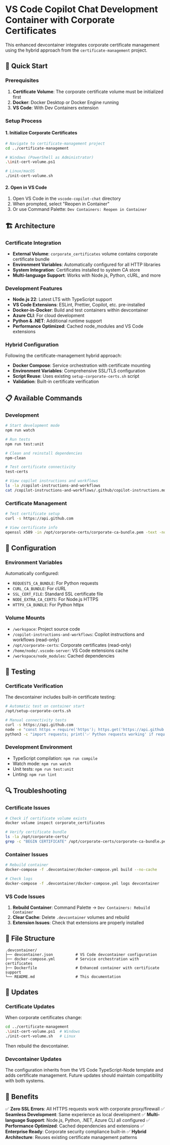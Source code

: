 # VS Code Copilot Chat Development Container with Corporate Certificates

This enhanced devcontainer integrates corporate certificate management using the hybrid approach from the `certificate-management` project.

## 🚀 Quick Start

### Prerequisites
1. **Certificate Volume**: The corporate certificate volume must be initialized first
2. **Docker**: Docker Desktop or Docker Engine running
3. **VS Code**: With Dev Containers extension

### Setup Process

#### 1. Initialize Corporate Certificates
```bash
# Navigate to certificate-management project
cd ../certificate-management

# Windows (PowerShell as Administrator)
.\init-cert-volume.ps1

# Linux/macOS
./init-cert-volume.sh
```

#### 2. Open in VS Code
1. Open VS Code in the `vscode-copilot-chat` directory
2. When prompted, select "Reopen in Container"
3. Or use Command Palette: `Dev Containers: Reopen in Container`

## 🏗️ Architecture

### Certificate Integration
- **External Volume**: `corporate_certificates` volume contains corporate certificate bundle
- **Environment Variables**: Automatically configured for all HTTP libraries
- **System Integration**: Certificates installed to system CA store
- **Multi-language Support**: Works with Node.js, Python, cURL, and more

### Development Features
- **Node.js 22**: Latest LTS with TypeScript support
- **VS Code Extensions**: ESLint, Prettier, Copilot, etc. pre-installed
- **Docker-in-Docker**: Build and test containers within devcontainer
- **Azure CLI**: For cloud development
- **Python & .NET**: Additional runtime support
- **Performance Optimized**: Cached node_modules and VS Code extensions

### Hybrid Configuration
Following the certificate-management hybrid approach:
- **Docker Compose**: Service orchestration with certificate mounting
- **Environment Variables**: Comprehensive SSL/TLS configuration
- **Script Reuse**: Uses existing `setup-corporate-certs.sh` script
- **Validation**: Built-in certificate verification

## 📋 Available Commands

### Development
```bash
# Start development mode
npm run watch

# Run tests
npm run test:unit

# Clean and reinstall dependencies
npm-clean

# Test certificate connectivity
test-certs

# View copilot instructions and workflows
ls -la /copilot-instructions-and-workflows
cat /copilot-instructions-and-workflows/.github/copilot-instructions.md
```

### Certificate Management
```bash
# Test certificate setup
curl -s https://api.github.com

# View certificate info
openssl x509 -in /opt/corporate-certs/corporate-ca-bundle.pem -text -noout | head -20
```

## 🔧 Configuration

### Environment Variables
Automatically configured:
- `REQUESTS_CA_BUNDLE`: For Python requests
- `CURL_CA_BUNDLE`: For cURL
- `SSL_CERT_FILE`: Standard SSL certificate file
- `NODE_EXTRA_CA_CERTS`: For Node.js HTTPS
- `HTTPX_CA_BUNDLE`: For Python httpx

### Volume Mounts
- `/workspace`: Project source code
- `/copilot-instructions-and-workflows`: Copilot instructions and workflows (read-only)
- `/opt/corporate-certs`: Corporate certificates (read-only)
- `/home/node/.vscode-server`: VS Code extensions cache
- `/workspace/node_modules`: Cached dependencies

## 🧪 Testing

### Certificate Verification
The devcontainer includes built-in certificate testing:

```bash
# Automatic test on container start
/opt/setup-corporate-certs.sh

# Manual connectivity tests
curl -s https://api.github.com
node -e "const https = require('https'); https.get('https://api.github.com', res => console.log('✅ Node.js HTTPS working'));"
python3 -c "import requests; print('✅ Python requests working' if requests.get('https://api.github.com').status_code == 200 else '❌ Failed')"
```

### Development Environment
- TypeScript compilation: `npm run compile`
- Watch mode: `npm run watch`
- Unit tests: `npm run test:unit`
- Linting: `npm run lint`

## 🔍 Troubleshooting

### Certificate Issues
```bash
# Check if certificate volume exists
docker volume inspect corporate_certificates

# Verify certificate bundle
ls -la /opt/corporate-certs/
grep -c "BEGIN CERTIFICATE" /opt/corporate-certs/corporate-ca-bundle.pem
```

### Container Issues
```bash
# Rebuild container
docker-compose -f .devcontainer/docker-compose.yml build --no-cache

# Check logs
docker-compose -f .devcontainer/docker-compose.yml logs devcontainer
```

### VS Code Issues
1. **Rebuild Container**: Command Palette → `Dev Containers: Rebuild Container`
2. **Clear Cache**: Delete `.devcontainer` volumes and rebuild
3. **Extension Issues**: Check that extensions are properly installed

## 📁 File Structure

```
.devcontainer/
├── devcontainer.json          # VS Code devcontainer configuration
├── docker-compose.yml         # Service orchestration with certificates
├── Dockerfile                 # Enhanced container with certificate support
└── README.md                  # This documentation
```

## 🔄 Updates

### Certificate Updates
When corporate certificates change:
```bash
cd ../certificate-management
.\init-cert-volume.ps1  # Windows
./init-cert-volume.sh   # Linux
```
Then rebuild the devcontainer.

### Devcontainer Updates
The configuration inherits from the VS Code TypeScript-Node template and adds certificate management. Future updates should maintain compatibility with both systems.

## 🎯 Benefits

✅ **Zero SSL Errors**: All HTTPS requests work with corporate proxy/firewall
✅ **Seamless Development**: Same experience as local development
✅ **Multi-language Support**: Node.js, Python, .NET, Azure CLI all configured
✅ **Performance Optimized**: Cached dependencies and extensions
✅ **Enterprise Ready**: Corporate security compliance built-in
✅ **Hybrid Architecture**: Reuses existing certificate management patterns
